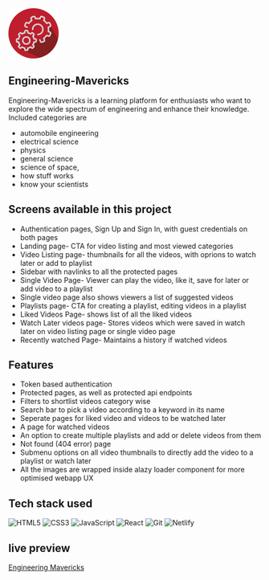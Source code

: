 <img src='public/logo.webp' alt='logo' width=100px/>

## Engineering-Mavericks

Engineering-Mavericks is a learning platform for enthusiasts who want to explore
the wide spectrum of engineering and enhance their knowledge. Included
categories are

- automobile engineering
- electrical science
- physics
- general science
- science of space,
- how stuff works
- know your scientists

## Screens available in this project

- Authentication pages, Sign Up and Sign In, with guest credentials on both
  pages
- Landing page- CTA for video listing and most viewed categories
- Video Listing page- thumbnails for all the videos, with oprions to watch later
  or add to playlist
- Sidebar with navlinks to all the protected pages
- Single Video Page- Viewer can play the video, like it, save for later or add
  video to a playlist
- Single video page also shows viewers a list of suggested videos
- Playlists page- CTA for creating a playlist, editing videos in a playlist
- Liked Videos Page- shows list of all the liked videos
- Watch Later videos page- Stores videos which were saved in watch later on
  video listing page or single video page
- Recently watched Page- Maintains a history if watched videos

## Features

- Token based authentication
- Protected pages, as well as protected api endpoints
- Filters to shortlist videos category wise
- Search bar to pick a video according to a keyword in its name
- Seperate pages for liked video and videos to be watched later
- A page for watched videos
- An option to create multiple playlists and add or delete videos from them
- Not found (404 error) page
- Submenu options on all video thumbnails to directly add the video to a
  playlist or watch later
- All the images are wrapped inside alazy loader component for more optimised
  webapp UX

## Tech stack used

![HTML5](https://img.shields.io/badge/html5-%23E34F26.svg?style=for-the-badge&logo=html5&logoColor=white)
![CSS3](https://img.shields.io/badge/css3-%231572B6.svg?style=for-the-badge&logo=css3&logoColor=white)
![JavaScript](https://img.shields.io/badge/javascript-%23323330.svg?style=for-the-badge&logo=javascript&logoColor=%23F7DF1E)
![React](https://img.shields.io/badge/react-%2320232a.svg?style=for-the-badge&logo=react&logoColor=%2361DAFB)
![Git](https://img.shields.io/badge/git-%23F05033.svg?style=for-the-badge&logo=git&logoColor=white)
![Netlify](https://img.shields.io/badge/netlify-%23000000.svg?style=for-the-badge&logo=netlify&logoColor=#00C7B7)

## live preview

[Engineering Mavericks](https://engineeringmavericks.netlify.app/)
